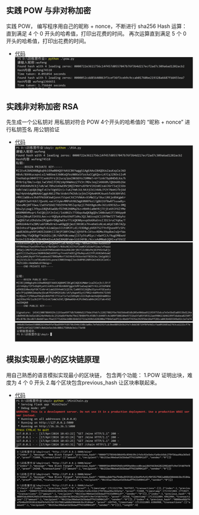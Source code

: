 ## 实践 POW 与非对称加密

实践 POW， 编写程序用自己的昵称 + nonce，不断进行 sha256 Hash 运算：
直到满足 4 个 0 开头的哈希值，打印出花费的时间。
再次运算直到满足 5 个 0 开头的哈希值，打印出花费的时间。
* [代码](pow.py)
![alt text](1713180208371.jpg)



## 实践非对称加密 RSA

先生成一个公私钥对
用私钥对符合 POW 4个开头的哈希值的 “昵称 + nonce” 进行私钥签名
用公钥验证
* [代码](RSA.py)
![alt text](1713185797037.jpg)
![alt text](1713185821133.jpg)
![alt text](1713185828034.jpg)

## 模拟实现最小的区块链原理

用自己熟悉的语言模拟实现最小的区块链， 包含两个功能：
1.POW 证明出块，难度为 4 个 0 开头
2.每个区块包含previous_hash 让区块串联起来。
* [代码](MiniChain.py)
![alt text](1713321853692.jpg)
![alt text](20240417104338.png)
